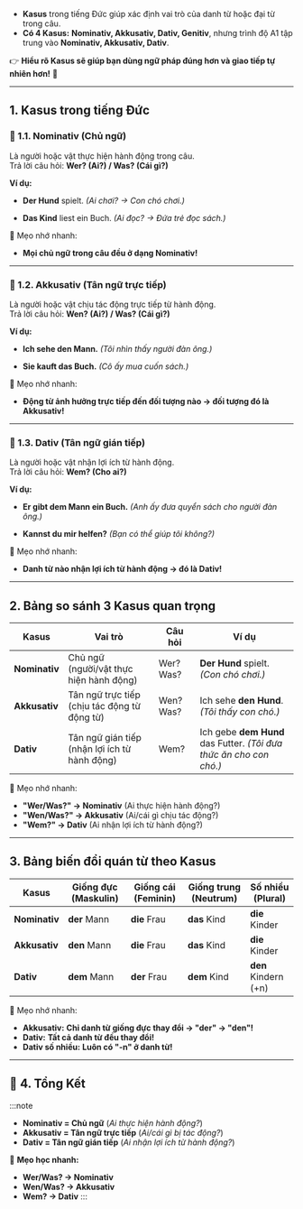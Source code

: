 
- **Kasus** trong tiếng Đức giúp xác định vai trò của danh từ hoặc đại từ trong câu.  
- **Có 4 Kasus:** **Nominativ, Akkusativ, Dativ, Genitiv**, nhưng trình độ A1 tập trung vào **Nominativ, Akkusativ, Dativ**.

👉 **Hiểu rõ Kasus sẽ giúp bạn dùng ngữ pháp đúng hơn và giao tiếp tự nhiên hơn!** 🚀

---
## **1. Kasus trong tiếng Đức**

### **🔹 1.1. Nominativ (Chủ ngữ)**

  Là người hoặc vật thực hiện hành động trong câu.  
  Trả lời câu hỏi: **Wer? (Ai?) / Was? (Cái gì?)**

**Ví dụ:**

- **Der Hund** spielt. 
	_(Ai chơi? → Con chó chơi.)_

- **Das Kind** liest ein Buch. 
	_(Ai đọc? → Đứa trẻ đọc sách.)_

📌 Mẹo nhớ nhanh:  
- **Mọi chủ ngữ trong câu đều ở dạng Nominativ!**

---

### **🔹 1.2. Akkusativ (Tân ngữ trực tiếp)**

  Là người hoặc vật chịu tác động trực tiếp từ hành động.  
  Trả lời câu hỏi: **Wen? (Ai?) / Was? (Cái gì?)**

**Ví dụ:**

- **Ich sehe den Mann.** 
	_(Tôi nhìn thấy người đàn ông.)_

- **Sie kauft das Buch.** 
	_(Cô ấy mua cuốn sách.)_

📌 Mẹo nhớ nhanh:  
- **Động từ ảnh hưởng trực tiếp đến đối tượng nào → đối tượng đó là Akkusativ!**

---

### **🔹 1.3. Dativ (Tân ngữ gián tiếp)**

  Là người hoặc vật nhận lợi ích từ hành động.  
  Trả lời câu hỏi: **Wem? (Cho ai?)**

**Ví dụ:**

- **Er gibt dem Mann ein Buch.** 
	_(Anh ấy đưa quyển sách cho người đàn ông.)_

- **Kannst du mir helfen?** 
	_(Bạn có thể giúp tôi không?)_

📌 Mẹo nhớ nhanh:  
- **Danh từ nào nhận lợi ích từ hành động → đó là Dativ!**

---

## **2. Bảng so sánh 3 Kasus quan trọng**

|**Kasus**|**Vai trò**|**Câu hỏi**|**Ví dụ**|
|---|---|---|---|
|**Nominativ**|Chủ ngữ (người/vật thực hiện hành động)|Wer? Was?|**Der Hund** spielt. _(Con chó chơi.)_|
|**Akkusativ**|Tân ngữ trực tiếp (chịu tác động từ động từ)|Wen? Was?|Ich sehe **den Hund**. _(Tôi thấy con chó.)_|
|**Dativ**|Tân ngữ gián tiếp (nhận lợi ích từ hành động)|Wem?|Ich gebe **dem Hund** das Futter. _(Tôi đưa thức ăn cho con chó.)_|

📌 Mẹo nhớ nhanh:  

- **"Wer/Was?" → Nominativ** (Ai thực hiện hành động?)  
- **"Wen/Was?" → Akkusativ** (Ai/cái gì chịu tác động?)  
- **"Wem?" → Dativ** (Ai nhận lợi ích từ hành động?)

---

## **3. Bảng biến đổi quán từ theo Kasus**

|**Kasus**|**Giống đực (Maskulin)**|**Giống cái (Feminin)**|**Giống trung (Neutrum)**|**Số nhiều (Plural)**|
|---|---|---|---|---|
|**Nominativ**|**der** Mann|**die** Frau|**das** Kind|**die** Kinder|
|**Akkusativ**|**den** Mann|**die** Frau|**das** Kind|**die** Kinder|
|**Dativ**|**dem** Mann|**der** Frau|**dem** Kind|**den** Kindern (+n)|

📌 Mẹo nhớ nhanh:

- **Akkusativ:** **Chỉ danh từ giống đực thay đổi → "der" → "den"!**
- **Dativ:** **Tất cả danh từ đều thay đổi!**
- **Dativ số nhiều:** **Luôn có "-n" ở danh từ!**

---
## **🎯 4. Tổng Kết**

:::note
  - **Nominativ = Chủ ngữ** (_Ai thực hiện hành động?_)  
  - **Akkusativ = Tân ngữ trực tiếp** (_Ai/cái gì bị tác động?_)  
  - **Dativ = Tân ngữ gián tiếp** (_Ai nhận lợi ích từ hành động?_)

📌 **Mẹo học nhanh:**  

 - **Wer/Was? → Nominativ**  
 - **Wen/Was? → Akkusativ**  
 - **Wem? → Dativ**
:::